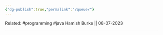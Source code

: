```yaml
---
{"dg-publish":true,"permalink":"/queue/"}
---
```


Related: #programming #java 
Hamish Burke || 08-07-2023
***
